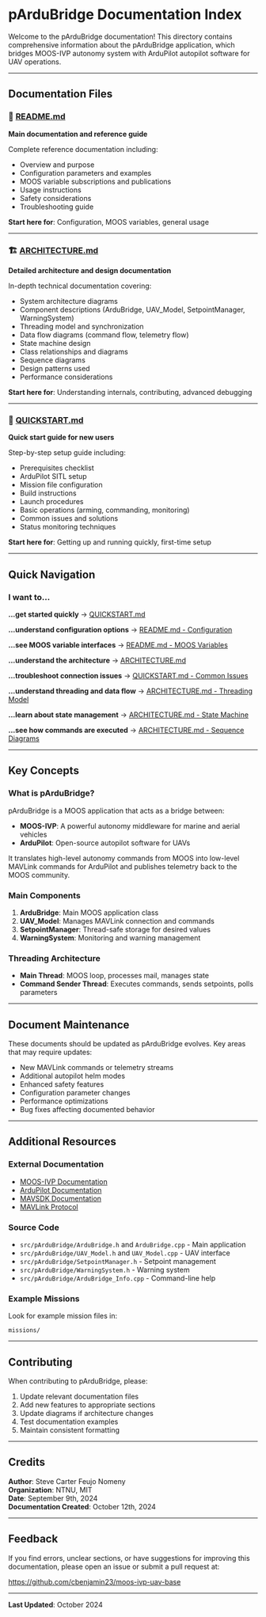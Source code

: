 # pArduBridge Documentation Index

Welcome to the pArduBridge documentation! This directory contains comprehensive information about the pArduBridge application, which bridges MOOS-IVP autonomy system with ArduPilot autopilot software for UAV operations.

---

## Documentation Files

### 📘 [README.md](README.md)
**Main documentation and reference guide**

Complete reference documentation including:
- Overview and purpose
- Configuration parameters and examples
- MOOS variable subscriptions and publications
- Usage instructions
- Safety considerations
- Troubleshooting guide

**Start here for**: Configuration, MOOS variables, general usage

---

### 🏗️ [ARCHITECTURE.md](ARCHITECTURE.md)
**Detailed architecture and design documentation**

In-depth technical documentation covering:
- System architecture diagrams
- Component descriptions (ArduBridge, UAV_Model, SetpointManager, WarningSystem)
- Threading model and synchronization
- Data flow diagrams (command flow, telemetry flow)
- State machine design
- Class relationships and diagrams
- Sequence diagrams
- Design patterns used
- Performance considerations

**Start here for**: Understanding internals, contributing, advanced debugging

---

### 🚀 [QUICKSTART.md](QUICKSTART.md)
**Quick start guide for new users**

Step-by-step setup guide including:
- Prerequisites checklist
- ArduPilot SITL setup
- Mission file configuration
- Build instructions
- Launch procedures
- Basic operations (arming, commanding, monitoring)
- Common issues and solutions
- Status monitoring techniques

**Start here for**: Getting up and running quickly, first-time setup

---

## Quick Navigation

### I want to...

**...get started quickly**
→ [QUICKSTART.md](QUICKSTART.md)

**...understand configuration options**
→ [README.md - Configuration](README.md#configuration)

**...see MOOS variable interfaces**
→ [README.md - MOOS Variables](README.md#moos-variables)

**...understand the architecture**
→ [ARCHITECTURE.md](ARCHITECTURE.md)

**...troubleshoot connection issues**
→ [QUICKSTART.md - Common Issues](QUICKSTART.md#common-issues-and-solutions)

**...understand threading and data flow**
→ [ARCHITECTURE.md - Threading Model](ARCHITECTURE.md#threading-model)

**...learn about state management**
→ [ARCHITECTURE.md - State Machine](ARCHITECTURE.md#state-machine)

**...see how commands are executed**
→ [ARCHITECTURE.md - Sequence Diagrams](ARCHITECTURE.md#sequence-diagrams)

---

## Key Concepts

### What is pArduBridge?
pArduBridge is a MOOS application that acts as a bridge between:
- **MOOS-IVP**: A powerful autonomy middleware for marine and aerial vehicles
- **ArduPilot**: Open-source autopilot software for UAVs

It translates high-level autonomy commands from MOOS into low-level MAVLink commands for ArduPilot and publishes telemetry back to the MOOS community.

### Main Components

1. **ArduBridge**: Main MOOS application class
2. **UAV_Model**: Manages MAVLink connection and commands
3. **SetpointManager**: Thread-safe storage for desired values
4. **WarningSystem**: Monitoring and warning management

### Threading Architecture

- **Main Thread**: MOOS loop, processes mail, manages state
- **Command Sender Thread**: Executes commands, sends setpoints, polls parameters

---

## Document Maintenance

These documents should be updated as pArduBridge evolves. Key areas that may require updates:

- New MAVLink commands or telemetry streams
- Additional autopilot helm modes
- Enhanced safety features
- Configuration parameter changes
- Performance optimizations
- Bug fixes affecting documented behavior

---

## Additional Resources

### External Documentation
- [MOOS-IVP Documentation](https://oceanai.mit.edu/moos-ivp/)
- [ArduPilot Documentation](https://ardupilot.org/)
- [MAVSDK Documentation](https://mavsdk.mavlink.io/)
- [MAVLink Protocol](https://mavlink.io/)

### Source Code
- `src/pArduBridge/ArduBridge.h` and `ArduBridge.cpp` - Main application
- `src/pArduBridge/UAV_Model.h` and `UAV_Model.cpp` - UAV interface
- `src/pArduBridge/SetpointManager.h` - Setpoint management
- `src/pArduBridge/WarningSystem.h` - Warning system
- `src/pArduBridge/ArduBridge_Info.cpp` - Command-line help

### Example Missions
Look for example mission files in:
```
missions/
```

---

## Contributing

When contributing to pArduBridge, please:

1. Update relevant documentation files
2. Add new features to appropriate sections
3. Update diagrams if architecture changes
4. Test documentation examples
5. Maintain consistent formatting

---

## Credits

**Author**: Steve Carter Feujo Nomeny  
**Organization**: NTNU, MIT  
**Date**: September 9th, 2024  
**Documentation Created**: October 12th, 2024

---

## Feedback

If you find errors, unclear sections, or have suggestions for improving this documentation, please open an issue or submit a pull request at:

https://github.com/cbenjamin23/moos-ivp-uav-base

---

**Last Updated**: October 2024
